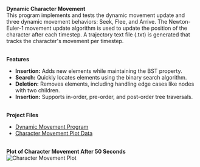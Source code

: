 <b>Dynamic Character Movement</b>
<br>This program implements and tests the dynamic movement update and three dynamic movement behaviors: Seek, Flee, and Arrive. The Newton-Euler-1 movement update algorithm is used to update the position of the character after each timestep. A trajectory text file (.txt) is generated that tracks the character's movement per timestep. </br>

<br><b>Features</b></br>
  - <b>Insertion:</b> Adds new elements while maintaining the BST property.
  - <b>Search:</b> Quickly locates elements using the binary search algorithm.
  - <b>Deletion:</b> Removes elements, including handling edge cases like nodes with two children.
  - <b>Insertion:</b> Supports in-order, pre-order, and post-order tree traversals.

<br><b>Project Files</b></br>
  - [Dynamic Movement Program](https://github.com/EricDelgado993/Dynamic-Movement/blob/main/Dynamic%20Movement%20Project/Dynamic%20Character%20Movement.py)
  - [Character Movement Plot Data](https://github.com/EricDelgado993/Dynamic-Movement/blob/main/Dynamic%20Movement%20Project/Character%20Movement%20Plot%20Data.txt)

<br><b>Plot of Character Movement After 50 Seconds</b></br>
![Character Movement Plot](https://github.com/user-attachments/assets/6280a0c9-e58f-461a-9218-e4118a9054bc)

